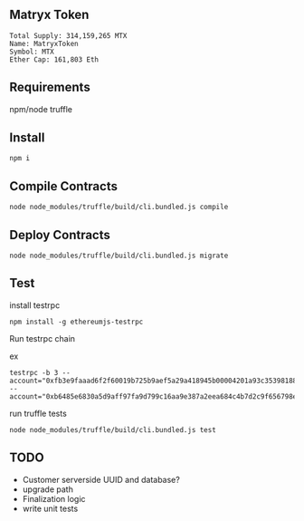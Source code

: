 ## Matryx Token

```
Total Supply: 314,159,265 MTX
Name: MatryxToken
Symbol: MTX
Ether Cap: 161,803 Eth
```

## Requirements

npm/node
truffle

## Install

```npm i```

## Compile Contracts

```node node_modules/truffle/build/cli.bundled.js compile```

## Deploy Contracts

```node node_modules/truffle/build/cli.bundled.js migrate```

## Test

install testrpc

```
npm install -g ethereumjs-testrpc

```

Run testrpc chain

ex
```
testrpc -b 3 --account="0xfb3e9faaad6f2f60019b725b9aef5a29a418945b00004201a93c353981889d,200000000000000000000" --account="0xb6485e6830a5d9aff97fa9d799c16aa9e387a2eea684c4b7d2c9f656798e2710,200000000000000000000"
```

run truffle tests

```node node_modules/truffle/build/cli.bundled.js test```

## TODO

- Customer serverside UUID and database?
- upgrade path
- Finalization logic
- write unit tests

